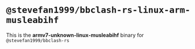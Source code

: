 # `@stevefan1999/bbclash-rs-linux-arm-musleabihf`

This is the **armv7-unknown-linux-musleabihf** binary for `@stevefan1999/bbclash-rs`

